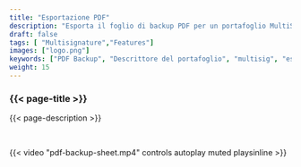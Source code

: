 ```yaml
---
title: "Esportazione PDF"
description: "Esporta il foglio di backup PDF per un portafoglio MultiSig"
draft: false
tags: [ "Multisignature","Features"]
images: ["logo.png"]
keywords: ["PDF Backup", "Descrittore del portafoglio", "multisig", "esportare"]
weight: 15
---
```


### {{< page-title >}} 
{{< page-description >}} 

<br>


{{< video "pdf-backup-sheet.mp4" controls  autoplay muted playsinline >}}